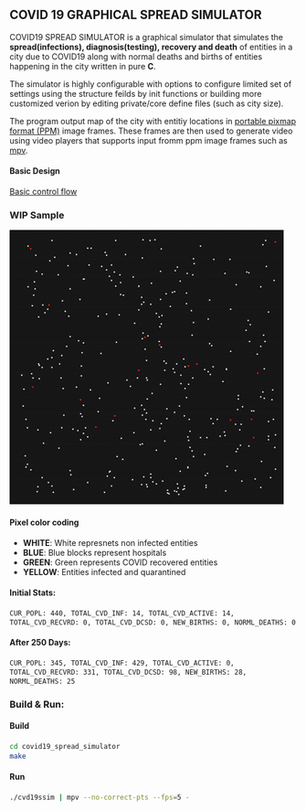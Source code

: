 ## COVID 19 GRAPHICAL SPREAD SIMULATOR

COVID19 SPREAD SIMULATOR is a graphical simulator that simulates the **spread(infections), diagnosis(testing), recovery and death** of entities in a city due to COVID19 along with normal deaths and births of entities happening in the city written in pure **C**. 

The simulator is highly configurable with options to configure limited set of settings using the structure feilds by init functions or building more customized verion by editing private/core define files (such as city size).

The program output map of the city with entitiy locations in [portable pixmap format (PPM)](https://en.wikipedia.org/wiki/Netpbm) image frames. These frames are then used to generate video using video players that supports input fromm ppm image frames such as [mpv](https://en.wikipedia.org/wiki/Mpv_(media_player)).

#### Basic Design

[Basic control flow](https://github.com/TonyJosi97/covid19_spread_simulator/blob/code_cleanup/docs/design_breif.md)

### WIP Sample

![Sample WIP Output](https://github.com/TonyJosi97/covid19_spread_simulator/blob/master/cvdssim_wip_sample_1.gif)

#### Pixel color coding
* **WHITE**:    White represnets non infected entities
* **BLUE**:     Blue blocks represent hospitals
* **GREEN**:    Green represents COVID recovered entities
* **YELLOW**:   Entities infected and quarantined

#### Initial Stats:
```
CUR_POPL: 440, TOTAL_CVD_INF: 14, TOTAL_CVD_ACTIVE: 14, TOTAL_CVD_RECVRD: 0, TOTAL_CVD_DCSD: 0, NEW_BIRTHS: 0, NORML_DEATHS: 0
```

#### After 250 Days:
```
CUR_POPL: 345, TOTAL_CVD_INF: 429, TOTAL_CVD_ACTIVE: 0, TOTAL_CVD_RECVRD: 331, TOTAL_CVD_DCSD: 98, NEW_BIRTHS: 28, NORML_DEATHS: 25

```

### Build & Run:

#### Build

```sh
cd covid19_spread_simulator
make
```

#### Run
``` sh
./cvd19ssim | mpv --no-correct-pts --fps=5 -
```

